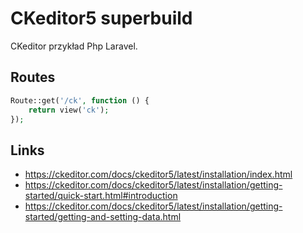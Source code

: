 # CKeditor5 superbuild
CKeditor przykład Php Laravel.

## Routes

```php
Route::get('/ck', function () {
    return view('ck');
});
```

## Links
- https://ckeditor.com/docs/ckeditor5/latest/installation/index.html
- https://ckeditor.com/docs/ckeditor5/latest/installation/getting-started/quick-start.html#introduction
- https://ckeditor.com/docs/ckeditor5/latest/installation/getting-started/getting-and-setting-data.html
